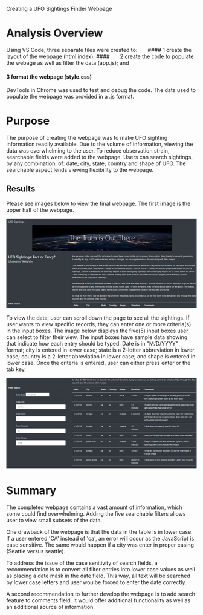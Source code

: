 Creating a UFO Sightings Finder Webpage

# Analysis Overview

Using VS Code, three separate files were created to: 
&nbsp;&nbsp;&nbsp;&nbsp;&nbsp;&nbsp;#### 1 create the layout of the webpage (html.index); 
####&nbsp;&nbsp;&nbsp;&nbsp;&nbsp;&nbsp; 2 create the code to populate the webage as well as filter the data (app.js); and 
#### 3 format the webpage (style.css)

DevTools in Chrome was used to test and debug the code.  The data used to populate the webpage was provided in a .js format.  


# Purpose 
The purpose of creating the webpage was to make UFO sighting information readily available.  Due to the volume of information, viewing the data was overwhelming to the user.  To reduce observation strain, searchable fields were added to the webpage.  Users can search sightings, by any combination, of: date; city, state, country and shape of UFO.  The searchable aspect lends viewing flexibility to the webpage. 

## Results
Please see images below to view the final webpage.  The first image is the upper half of the webpage.  

![](static/images/UFO1.png)

To view the data, user can scroll down the page to see all the sightings.  If user wants to view specific records, they can enter one or more criteria(s) in the input boxes.  The image below displays the five(5) input boxes user can select to filter their view.  The input boxes have sample data showing that indicate how each entry should be typed.  Date is in "M/D/YYYY" format; city is entered in lower case; state is a 2-letter abbreviation in lower case; country is a 2-letter abreviation in lower case; and shape is entered in lower case.  Once the criteria is entered, user can either press enter or the tab key.

![](static/images/UFO2.png)

# Summary
The completed webpage contains a vast amount of information, which some could find overwhelming.  Adding the five searchable filters allows user to view small subsets of the data.

One drawback of the webpage is that the data in the table is in lower case.  If a user entered 'CA' instead of 'ca', an error will occur as the JavaScript is case sensitive.  The same would happen if a city was enter in proper casing (Seattle versus seattle).  

To address the issue of the case senitivity of search fields, a recommendation is to convert all filter entries into lower case values as well as placing a date mask in the date field.  This way, all text will be searched by lower case letters and user woulbe forced to enter the date correctly.  

A second recommendation to further develop the webpage is to add search feature to comments field.   It would offer additional functionality as well as an additional source of information.  
